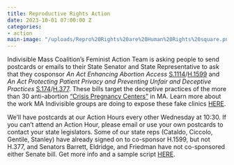 ```yaml
---
title: Reproductive Rights Action
date: 2023-10-01 07:00:00 Z
categories:
- action
main-image: "/uploads/Repro%20Rights%20are%20Human%20Rights%20square.png"
---
```


Indivisible Mass Coalition’s Feminist Action Team is asking people to send postcards or emails to their State Senator and State Representative to ask that they cosponsor *An Act Enhancing Abortion Access* [S.1114](https://malegislature.gov/Bills/193/SD1854)/[H.1599](https://malegislature.gov/Bills/193/H1599) and *An Act Protecting Patient Privacy and Preventing Unfair and Deceptive Practices* [S.174](https://malegislature.gov/Bills/193/S174)/[H.377](https://malegislature.gov/Bills/193/H377). These bills target the deceptive practices of the more than 30 anti-abortion [“Crisis Pregnancy Centers”](https://msmagazine.com/2023/08/08/fake-abortion-clinics-crisis-pregnancy-centers/) in MA. Learn more about the work MA Indivisible groups are doing to expose these fake clinics [HERE](https://indivisible-ma.org/mass-indivisiblog/).

We’ll have postcards at our Action Hours every other Wednesday at 10:30. If you can’t attend an Action Hour, please email or use your own postcards to contact your state legislators. Some of our state reps (Cataldo, Ciccolo, Gentile, Stanley) have already signed on to co-sponsor H.1599, but not H.377, and Senators Barrett, Eldridge, and Friedman have not co-sponsored either Senate bill. Get more info and a sample script [HERE](https://docs.google.com/document/d/1rUPSQ5I9AS-Umcg5P3N-EcUxoCCK2JeIFlNhJJ4dx6w/edit?usp=sharing).
